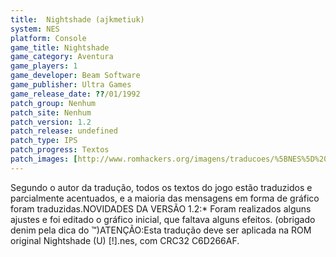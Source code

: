 ```yaml
---
title:  Nightshade (ajkmetiuk)
system: NES
platform: Console
game_title: Nightshade
game_category: Aventura
game_players: 1
game_developer: Beam Software
game_publisher: Ultra Games
game_release_date: ??/01/1992
patch_group: Nenhum
patch_site: Nenhum
patch_version: 1.2
patch_release: undefined
patch_type: IPS
patch_progress: Textos
patch_images: [http://www.romhackers.org/imagens/traducoes/%5BNES%5D%20Nightshade%20-%20ajkmetiuk%20-%201.png,http://www.romhackers.org/imagens/traducoes/%5BNES%5D%20Nightshade%20-%20ajkmetiuk%20-%202.png,http://www.romhackers.org/imagens/traducoes/%5BNES%5D%20Nightshade%20-%20ajkmetiuk%20-%203.png]
---
```

Segundo o autor da tradução, todos os textos do jogo estão traduzidos e parcialmente acentuados, e a maioria das mensagens em forma de gráfico foram traduzidas.NOVIDADES DA VERSÃO 1.2:* Foram realizados alguns ajustes e foi editado o gráfico inicial, que faltava alguns efeitos. (obrigado denim pela dica do ™)ATENÇÃO:Esta tradução deve ser aplicada na ROM original Nightshade (U) [!].nes, com CRC32 C6D266AF.